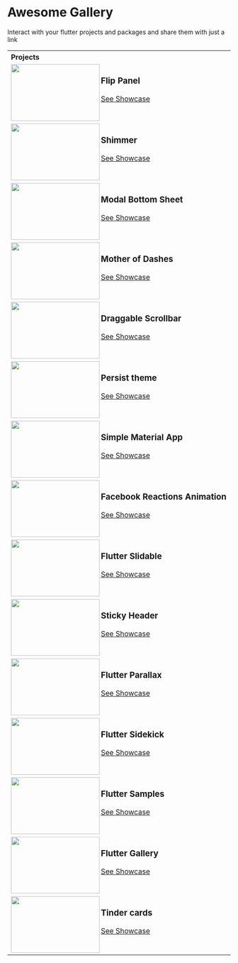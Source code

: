 # Awesome Gallery 
 
  Interact with your flutter projects and packages and share them with just a link <br/><table style="width:100%"><tr><th>Projects&nbsp;&nbsp;&nbsp;&nbsp;&nbsp;&nbsp;&nbsp;&nbsp;&nbsp;&nbsp;&nbsp;&nbsp;&nbsp;&nbsp;&nbsp;&nbsp;&nbsp;&nbsp;&nbsp;&nbsp;&nbsp;&nbsp;&nbsp;&nbsp;&nbsp;&nbsp;&nbsp;&nbsp;&nbsp;&nbsp;&nbsp;&nbsp;&nbsp;&nbsp;&nbsp;&nbsp;&nbsp;&nbsp;&nbsp;&nbsp;&nbsp;&nbsp;&nbsp;&nbsp;&nbsp;&nbsp;&nbsp;&nbsp;&nbsp;&nbsp;&nbsp;&nbsp;&nbsp;&nbsp;&nbsp;&nbsp;&nbsp;&nbsp;&nbsp;&nbsp;&nbsp;&nbsp;&nbsp;&nbsp;&nbsp;&nbsp;&nbsp;&nbsp;&nbsp;&nbsp;&nbsp;&nbsp;&nbsp;&nbsp;&nbsp;&nbsp;&nbsp;&nbsp;&nbsp;&nbsp;&nbsp;&nbsp;&nbsp;&nbsp;&nbsp;&nbsp;&nbsp;&nbsp;&nbsp;&nbsp;&nbsp;&nbsp;&nbsp;&nbsp;&nbsp;&nbsp;&nbsp;&nbsp;&nbsp;&nbsp;&nbsp;&nbsp;&nbsp;&nbsp;&nbsp;&nbsp;&nbsp;&nbsp;&nbsp;&nbsp;&nbsp;&nbsp;&nbsp;&nbsp;&nbsp;&nbsp;&nbsp;&nbsp;&nbsp;&nbsp;&nbsp;&nbsp;&nbsp;</th></tr><tr><td><img height="128" width="200" align="left" src="https://gallery-bot.github.io/gjkh/han/flutter_flip_panel/social_media.png?raw=true"><h3>Flip Panel</h3><a href="https://gallery-bot.github.io/gjkh/han/flutter_flip_panel/" >See Showcase</a></td></tr><tr><td><img height="128" width="200" align="left" src="https://gallery-bot.github.io/gjkh/han/flutter_shimmer/social_media.png?raw=true"><h3>Shimmer</h3><a href="https://gallery-bot.github.io/gjkh/han/flutter_shimmer/" >See Showcase</a></td></tr><tr><td><img height="128" width="200" align="left" src="https://gallery-bot.github.io/gjkh/jamesblasco/modal_bottom_sheet/social_media.png?raw=true"><h3>Modal Bottom Sheet</h3><a href="https://gallery-bot.github.io/gjkh/jamesblasco/modal_bottom_sheet/" >See Showcase</a></td></tr><tr><td><img height="128" width="200" align="left" src="https://gallery-bot.github.io/gjkh/rive/mother_of_dashes/social_media.png?raw=true"><h3>Mother of Dashes</h3><a href="https://gallery-bot.github.io/gjkh/rive/mother_of_dashes/" >See Showcase</a></td></tr><tr><td><img height="128" width="200" align="left" src="https://gallery-bot.github.io/gjkh/flutter_community/flutter-draggable-scrollbar/social_media.png?raw=true"><h3>Draggable Scrollbar</h3><a href="https://gallery-bot.github.io/gjkh/flutter_community/flutter-draggable-scrollbar/" >See Showcase</a></td></tr><tr><td><img height="128" width="200" align="left" src="https://gallery-bot.github.io/gjkh/flutter_community/persist_theme/social_media.png?raw=true"><h3>Persist theme</h3><a href="https://gallery-bot.github.io/gjkh/flutter_community/persist_theme/" >See Showcase</a></td></tr><tr><td><img height="128" width="200" align="left" src="https://gallery-bot.github.io/gjkh/nisrulz/flutter-examples/simple_material_app/social_media.png?raw=true"><h3>Simple Material App</h3><a href="https://gallery-bot.github.io/gjkh/nisrulz/flutter-examples/simple_material_app/" >See Showcase</a></td></tr><tr><td><img height="128" width="200" align="left" src="https://gallery-bot.github.io/gjkh/duytq94/fb-reactions-animation/social_media.png?raw=true"><h3>Facebook Reactions Animation</h3><a href="https://gallery-bot.github.io/gjkh/duytq94/fb-reactions-animation/" >See Showcase</a></td></tr><tr><td><img height="128" width="200" align="left" src="https://gallery-bot.github.io/gjkh/letsar/flutter_slidable/social_media.png?raw=true"><h3>Flutter Slidable</h3><a href="https://gallery-bot.github.io/gjkh/letsar/flutter_slidable/" >See Showcase</a></td></tr><tr><td><img height="128" width="200" align="left" src="https://gallery-bot.github.io/gjkh/letsar/sticky_header/social_media.png?raw=true"><h3>Sticky Header</h3><a href="https://gallery-bot.github.io/gjkh/letsar/sticky_header/" >See Showcase</a></td></tr><tr><td><img height="128" width="200" align="left" src="https://gallery-bot.github.io/gjkh/letsar/flutter_parallax/social_media.png?raw=true"><h3>Flutter Parallax</h3><a href="https://gallery-bot.github.io/gjkh/letsar/flutter_parallax/" >See Showcase</a></td></tr><tr><td><img height="128" width="200" align="left" src="https://gallery-bot.github.io/gjkh/letsar/flutter_sidekick/social_media.png?raw=true"><h3>Flutter Sidekick</h3><a href="https://gallery-bot.github.io/gjkh/letsar/flutter_sidekick/" >See Showcase</a></td></tr><tr><td><img height="128" width="200" align="left" src="https://gallery-bot.github.io/gjkh/diegoveloper/flutter-samples/social_media.png?raw=true"><h3>Flutter Samples</h3><a href="https://gallery-bot.github.io/gjkh/diegoveloper/flutter-samples/" >See Showcase</a></td></tr><tr><td><img height="128" width="200" align="left" src="https://gallery-bot.github.io/gjkh/flutter/gallery/social_media.png?raw=true"><h3>Flutter Gallery</h3><a href="https://gallery-bot.github.io/gjkh/flutter/gallery/" >See Showcase</a></td></tr><tr><td><img height="128" width="200" align="left" src="https://gallery-bot.github.io/gjkh/ivaskuu/tinder_cards/social_media.png?raw=true"><h3>Tinder cards</h3><a href="https://gallery-bot.github.io/gjkh/ivaskuu/tinder_cards/" >See Showcase</a></td></tr></table><br/>